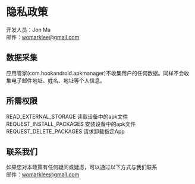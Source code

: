 # 隐私政策
开发人员：Jon Ma<br/>
邮件：womarklee@gmail.com

## 数据采集
应用管家(com.hookandroid.apkmanager)不收集用户的任何数据。同样不会收集电子邮件地址、姓名、地址等个人信息。

## 所需权限
READ_EXTERNAL_STORAGE 读取设备中的apk文件<br/>
REQUEST_INSTALL_PACKAGES 安装设备中的apk文件<br/>
REQUEST_DELETE_PACKAGES 请求卸载指定App

## 联系我们
如果您对本政策有任何疑问或疑虑，可以通过以下方式与我们联系<br/>
邮件：womarklee@gmail.com
